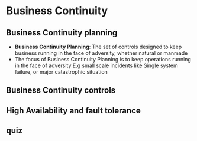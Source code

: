 # Business Continuity
## Business Continuity planning
- **Business Continuity Planning**: The set of controls designed to keep business running in the face of adversity, whether natural or manmade
- The focus of Business Continuity Planning is to keep operations running in the face of adversity E.g small scale incidents like Single system failure, or major catastrophic situation
## Business Continuity controls
## High Availability and fault tolerance
## quiz
